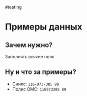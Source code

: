 #testing 

# Примеры данных

## Зачем нужно?

Заполнять всякие поля

## Ну и что за примеры?

- Снилс: `116-973-385 89`
- Полис ОМС: `116973385 89`